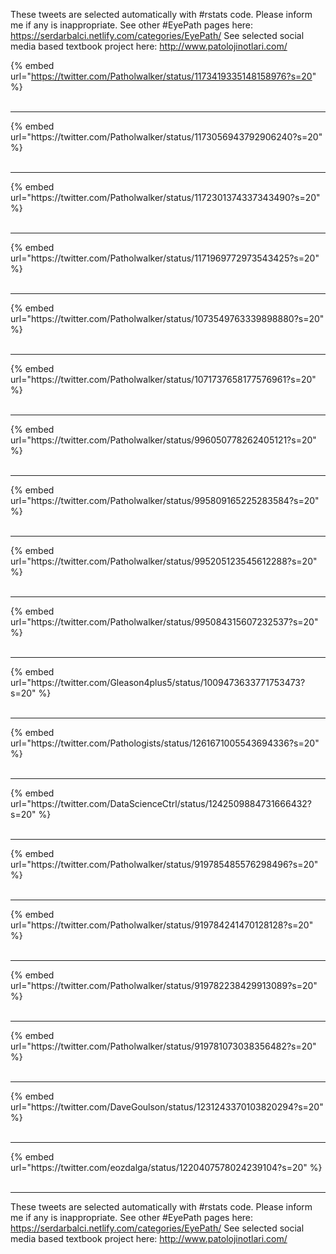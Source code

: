 

These tweets are selected automatically with #rstats code. Please inform me if any is inappropriate.
See other #EyePath pages here: https://serdarbalci.netlify.com/categories/EyePath/ 
See selected social media based textbook project here: http://www.patolojinotlari.com/

{% embed url="https://twitter.com/Patholwalker/status/1173419335148158976?s=20" %}<br>
<br>
<hr>
{% embed url="https://twitter.com/Patholwalker/status/1173056943792906240?s=20" %}<br>
<br>
<hr>
{% embed url="https://twitter.com/Patholwalker/status/1172301374337343490?s=20" %}<br>
<br>
<hr>
{% embed url="https://twitter.com/Patholwalker/status/1171969772973543425?s=20" %}<br>
<br>
<hr>
{% embed url="https://twitter.com/Patholwalker/status/1073549763339898880?s=20" %}<br>
<br>
<hr>
{% embed url="https://twitter.com/Patholwalker/status/1071737658177576961?s=20" %}<br>
<br>
<hr>
{% embed url="https://twitter.com/Patholwalker/status/996050778262405121?s=20" %}<br>
<br>
<hr>
{% embed url="https://twitter.com/Patholwalker/status/995809165225283584?s=20" %}<br>
<br>
<hr>
{% embed url="https://twitter.com/Patholwalker/status/995205123545612288?s=20" %}<br>
<br>
<hr>
{% embed url="https://twitter.com/Patholwalker/status/995084315607232537?s=20" %}<br>
<br>
<hr>
{% embed url="https://twitter.com/Gleason4plus5/status/1009473633771753473?s=20" %}<br>
<br>
<hr>
{% embed url="https://twitter.com/Pathologists/status/1261671005543694336?s=20" %}<br>
<br>
<hr>
{% embed url="https://twitter.com/DataScienceCtrl/status/1242509884731666432?s=20" %}<br>
<br>
<hr>
{% embed url="https://twitter.com/Patholwalker/status/919785485576298496?s=20" %}<br>
<br>
<hr>
{% embed url="https://twitter.com/Patholwalker/status/919784241470128128?s=20" %}<br>
<br>
<hr>
{% embed url="https://twitter.com/Patholwalker/status/919782238429913089?s=20" %}<br>
<br>
<hr>
{% embed url="https://twitter.com/Patholwalker/status/919781073038356482?s=20" %}<br>
<br>
<hr>
{% embed url="https://twitter.com/DaveGoulson/status/1231243370103820294?s=20" %}<br>
<br>
<hr>
{% embed url="https://twitter.com/eozdalga/status/1220407578024239104?s=20" %}<br>
<br>
<hr>


These tweets are selected automatically with #rstats code. Please inform me if any is inappropriate.
See other #EyePath pages here: https://serdarbalci.netlify.com/categories/EyePath/ 
See selected social media based textbook project here: http://www.patolojinotlari.com/
